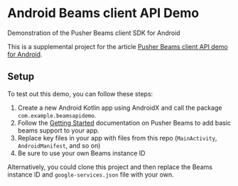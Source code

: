 # Android Beams client API Demo

Demonstration of the Pusher Beams client SDK for Android

This is a supplemental project for the article [Pusher Beams client API demo for Android](TODO).

## Setup

To test out this demo, you can follow these steps:

1. Create a new Android Kotlin app using AndroidX and call the package `com.example.beamsapidemo`.
2. Follow the [Getting Started](https://pusher.com/docs/beams/getting-started/android/configure-fcm) documentation on Pusher Beams to add basic beams support to your app.
3. Replace key files in your app with files from this repo (`MainActivity`, `AndroidManifest`, and so on)
4. Be sure to use your own Beams instance ID

Alternatively, you could clone this project and then replace the Beams instance ID and `google-services.json` file with your own.
